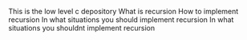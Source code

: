 This is the low level c depository
What is recursion
How to implement recursion
In what situations you should implement recursion
In what situations you shouldnt implement recursion
